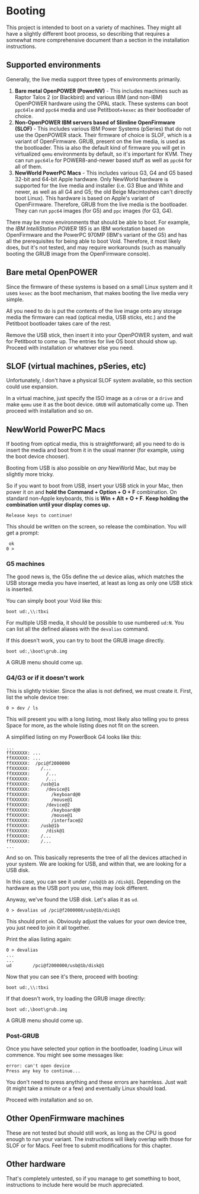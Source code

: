# Booting

This project is intended to boot on a variety of machines. They might all have
a slightly different boot process, so describing that requires a somewhat more
comprehensive document than a section in the installation instructions.

## Supported environments

Generally, the live media support three types of environments primarily.

1) **Bare metal OpenPOWER (PowerNV)** - This includes machines such as Raptor
   Talos 2 (or Blackbird) and various IBM (and non-IBM) OpenPOWER hardware using
   the OPAL stack. These systems can boot `ppc64le` and `ppc64` media and use
   Petitboot+`kexec` as their bootloader of choice.
2) **Non-OpenPOWER IBM servers based of Slimline OpenFirmware (SLOF)** - This
   includes various IBM Power Systems (pSeries) that do not use the OpenPOWER
   stack. Their firmware of choice is SLOF, which is a variant of OpenFirmware.
   GRUB, present on the live media, is used as the bootloader. This ia also the
   default kind of firmware you will get in virtualized `qemu` environments by
   default, so it's important for KVM. They can run `ppc64le` for POWER8-and-newer
   based stuff as well as `ppc64` for all of them.
3) **NewWorld PowerPC Macs** - This includes various G3, G4 and G5 based 32-bit
   and 64-bit Apple hardware. Only NewWorld hardware is supported for the live
   media and installer (i.e. G3 Blue and White and newer, as well as all G4 and
   G5; the old Beige Macintoshes can't directly boot Linux). This hardware is
   based on Apple's variant of OpenFirmware. Therefore, GRUB from the live
   media is the bootloader. They can run `ppc64` images (for G5) and `ppc`
   images (for G3, G4).

There may be more environments that should be able to boot. For example, the
*IBM IntelliStation POWER 185* is an IBM workstation based on OpenFirmware and
the PowerPC 970MP (IBM's variant of the G5) and has all the prerequisites for
being able to boot Void. Therefore, it most likely does, but it's not tested,
and may require workarounds (such as manually booting the GRUB image from the
OpenFirmware console).

## Bare metal OpenPOWER

Since the firmware of these systems is based on a small Linux system and it
uses `kexec` as the boot mechanism, that makes booting the live media very simple.

All you need to do is put the contents of the live image onto any storage media
the firmware can read (optical media, USB sticks, etc.) and the Petitboot
bootloader takes care of the rest.

Remove the USB stick, then insert it into your OpenPOWER system, and wait for
Petitboot to come up. The entries for live OS boot should show up. Proceed with
installation or whatever else you need.

## SLOF (virtual machines, pSeries, etc)

Unfortunately, I don't have a physical SLOF system available, so this section
could use expansion.

In a virtual machine, just specify the ISO image as a `cdrom` or a `drive` and
make `qemu` use it as the boot device. `GRUB` will automatically come up. Then
proceed with installation and so on.

## NewWorld PowerPC Macs

If booting from optical media, this is straightforward; all you need to do is
insert the media and boot from it in the usual manner (for example, using the
boot device chooser).

Booting from USB is also possible on *any* NewWorld Mac, but may be slightly
more tricky.

So if you want to boot from USB, insert your USB stick in your Mac, then power
it on and **hold the Command + Option + O + F** combination. On standard
non-Apple keyboards, this is **Win + Alt + O + F**.
**Keep holding the combination until your display comes up.**

```
Release keys to continue!
```

This should be written on the screen, so release the combination. You will
get a prompt:

```
 ok
0 >
```

### G5 machines

The good news is, the G5s define the `ud` device alias, which matches the USB
storage media you have inserted, at least as long as only one USB stick is
inserted.

You can simply boot your Void like this:

```
boot ud:,\\:tbxi
```

For multiple USB media, it should be possible to use numbered `ud:N`. You can
list all the defined aliases with the `devalias` command.

If this doesn't work, you can try to boot the GRUB image directly.

```
boot ud:,\boot\grub.img
```

A GRUB menu should come up.

### G4/G3 or if it doesn't work

This is slightly trickier. Since the alias is not defined, we must create it.
First, list the whole device tree:

```
0 > dev / ls
```

This will present you with a long listing, most likely also telling you to press
Space for more, as the whole listing does not fit on the screen.

A simplified listing on my PowerBook G4 looks like this:

```
...
ffXXXXXX: ...
ffXXXXXX: ...
ffXXXXXX:  /pci@f2000000
ffXXXXXX:    /...
ffXXXXXX:      /...
ffXXXXXX:      /...
ffXXXXXX:    /usb@1a
ffXXXXXX:      /device@1
ffXXXXXX:        /keyboard@0
ffXXXXXX:        /mouse@1
ffXXXXXX:      /device@2
ffXXXXXX:        /keyboard@0
ffXXXXXX:        /mouse@1
ffXXXXXX:        /interface@2
ffXXXXXX:    /usb@1b
ffXXXXXX:      /disk@1
ffXXXXXX:    /...
ffXXXXXX:    /...
...
```

And so on. This basically represents the tree of all the devices attached in
your system. We are looking for USB, and within that, we are looking for a USB disk.

In this case, you can see it under `/usb@1b` as `/disk@1`. Depending on the
hardware as the USB port you use, this may look different.

Anyway, we've found the USB disk. Let's alias it as `ud`.

```
0 > devalias ud /pci@f2000000/usb@1b/disk@1
```

This should print `ok`. Obviously adjust the values for your own device tree,
you just need to join it all together.

Print the alias listing again:

```
0 > devalias
...
...
ud        /pci@f2000000/usb@1b/disk@1
```

Now that you can see it's there, proceed with booting:

```
boot ud:,\\:tbxi
```

If that doesn't work, try loading the GRUB image directly:

```
boot ud:,\boot\grub.img
```

A GRUB menu should come up.

### Post-GRUB

Once you have selected your option in the bootloader, loading Linux will
commence. You might see some messages like:

```
error: can't open device
Press any key to continue...
```

You don't need to press anything and these errors are harmless. Just wait (it
might take a minute or a few) and eventually Linux should load.

Proceed with installation and so on.

## Other OpenFirmware machines

These are not tested but should still work, as long as the CPU is good enough
to run your variant. The instructions will likely overlap with those for SLOF
or for Macs. Feel free to submit modifications for this chapter.

## Other hardware

That's completely untested, so if you manage to get something to boot,
instructions to include here would be much appreciated.
